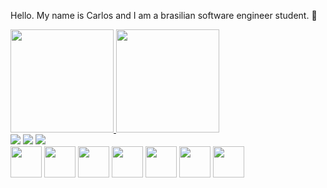 Hello. My name is Carlos and I am a brasilian software engineer student. 👋


<div margin-bottom: 10px>
  <a href="https://github.com/carlosyamanaka">
  <img height="165em" src="https://github-readme-stats.vercel.app/api/top-langs/?username=carlosyamanaka&layout=compact&langs_count=7&theme=dracula"/>
  <img height="165em" src="https://github-readme-stats.vercel.app/api?username=carlosyamanaka&show_icons=true&theme=dracula&include_all_commits=true&count_private=true"/>
</div>
  
<div>
  <a href="https://instagram.com/carlosyamanaka10" target="_blank"><img src="https://img.shields.io/badge/-Instagram-%23E4405F?style=for-the-   badge&logo=instagram&logoColor=white" target="_blank"></a>
  <a href = "mailto:carlosyamanaka10@gmail.com"><img src="https://img.shields.io/badge/Gmail-D14836?style=for-the-badge&logo=gmail&logoColor=white" target="_blank"></a>
  <a href="https://www.linkedin.com/in/carlos-yamanaka-59b3b1237/" target="_blank"><img src="https://img.shields.io/badge/-LinkedIn-%230077B5?style=for-the-badge&logo=linkedin&logoColor=white" target="_blank"></a>   
</div>

<div class="linguagens">
  <img src="https://cdn.jsdelivr.net/gh/devicons/devicon/icons/c/c-original.svg" height = "50" width = "50">
  <img src="https://cdn.jsdelivr.net/gh/devicons/devicon/icons/mysql/mysql-original.svg" height = "50" width = "50">
  <img src="https://cdn.jsdelivr.net/gh/devicons/devicon/icons/postgresql/postgresql-original.svg" height = "50" width = "50">
  <img src="https://cdn.jsdelivr.net/gh/devicons/devicon/icons/java/java-original.svg" height = "50" width = "50">
  <img src="https://cdn.jsdelivr.net/gh/devicons/devicon/icons/javascript/javascript-original.svg" height = "50" width = "50">
  <img src="https://cdn.jsdelivr.net/gh/devicons/devicon/icons/html5/html5-original.svg" height = "50" width = "50">
  <img src="https://cdn.jsdelivr.net/gh/devicons/devicon/icons/css3/css3-original.svg" height = "50" width = "50">
          
</div>

